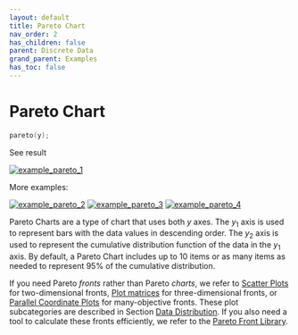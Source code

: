 ```yaml
---
layout: default
title: Pareto Chart
nav_order: 2
has_children: false
parent: Discrete Data
grand_parent: Examples
has_toc: false
---
```

# Pareto Chart

```cpp
pareto(y);
```


See result

[![example_pareto_1](https://github.com/alandefreitas/matplotplusplus/blob/master/docs/examples/discrete_data/pareto/pareto_1.svg)](https://github.com/alandefreitas/matplotplusplus/blob/master/examples/discrete_data/pareto/pareto_1.cpp)

More examples:
    
[![example_pareto_2](https://github.com/alandefreitas/matplotplusplus/blob/master/docs/examples/discrete_data/pareto/pareto_2_thumb.png)](https://github.com/alandefreitas/matplotplusplus/blob/master/examples/discrete_data/pareto/pareto_2.cpp)  [![example_pareto_3](https://github.com/alandefreitas/matplotplusplus/blob/master/docs/examples/discrete_data/pareto/pareto_3_thumb.png)](https://github.com/alandefreitas/matplotplusplus/blob/master/examples/discrete_data/pareto/pareto_3.cpp) [![example_pareto_4](https://github.com/alandefreitas/matplotplusplus/blob/master/docs/examples/discrete_data/pareto/pareto_4_thumb.png)](https://github.com/alandefreitas/matplotplusplus/blob/master/examples/discrete_data/pareto/pareto_4.cpp)


Pareto Charts are a type of chart that uses both $y$ axes. The $y_1$ axis is used to represent bars with the data values in descending order. The $y_2$ axis is used to represent the cumulative distribution function of the data in the $y_1$ axis. By default, a Pareto Chart includes up to 10 items or as many items as needed to represent 95% of the cumulative distribution.

If you need Pareto *fronts* rather than Pareto *charts*, we refer to [Scatter Plots]() for two-dimensional fronts, [Plot matrices]() for three-dimensional fronts, or [Parallel Coordinate Plots]() for many-objective fronts. These plot subcategories are described in Section [Data Distribution](). If you also need a tool to calculate these fronts efficiently, we refer to the [Pareto Front Library](https://github.com/alandefreitas/pareto-front).





<!-- Generated with mdsplit: https://github.com/alandefreitas/mdsplit -->
